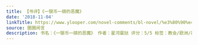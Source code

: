 ```yaml
---
title: 【书评】《一银币一磅的恶魔》
date: '2018-11-04'
linkTitle: https://www.ylooper.com/novel-comments/bl-novel/%e3%80%90%e4%b9%a6%e8%af%84%e3%80%91%e3%80%8a%e4%b8%80%e9%93%b6%e5%b8%81%e4%b8%80%e7%a3%85%e7%9a%84%e6%81%b6%e9%ad%94%e3%80%8b/
source: 圈圈闲言
description: 书名：《一银币一磅的恶魔》 作者：星河蛋挞 评分：5/5 标签：教会/欧洲/神父x混血人类 简介：一个神父，回 [&#8230;]
---
```

